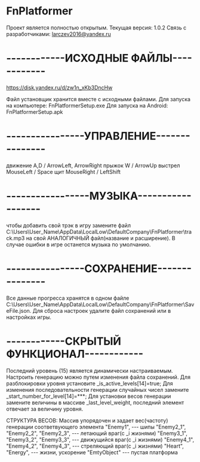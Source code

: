 # FnPlatformer
Проект является полностью открытым. 
Текущая версия: 1.0.2
Связь с разработчиками: larczev2016@yandex.ru

# ------------ИСХОДНЫЕ ФАЙЛЫ------------

https://disk.yandex.ru/d/zw1n_xKb3DncHw

Файл установщик хранится вместе с исходными файлами.
Для запуска на компьютере: FnPlatformerSetup.exe
Для запуска на Android: FnPlatformerSetup.apk

# ----------------УПРАВЛЕНИЕ---------------

движение A,D / ArrowLeft, ArrowRight
прыжок W / ArrowUp
выстрел MouseLeft / Space
щит MouseRight / LeftShift

# -----------------МУЗЫКА------------------

чтобы добавить свой трэк в игру замените  файл
C:\Users\User_Name\AppData\LocalLow\DefaultCompany\FnPlatformer\track.mp3 
на свой АНАЛОГИЧНЫЙ файл(название и расширение). 
В случае ошибки в игре останется музыка по умолчанию.

# ----------------СОХРАНЕНИЕ---------------

Все данные прогресса хранятся в одном файле 
C:\Users\User_Name\AppData\LocalLow\DefaultCompany\FnPlatformer\SaveFile.json. 
Для сброса настроек удалите файл сохранений или в настройках игры.

# ------------СКРЫТЫЙ ФУНКЦИОНАЛ------------

Последний уровень (15) является динамически настраиваемым. 
Настроить генерацию можно путем изменения файла сохранений.
Для разблокировки уровня установите _is_active_levels[14]=true;
Для изменения последовательности генерации случайных чисел замените 
_start_number_for_level[14]=***;
Для установки весов генерации замените величины в массиве _last_level_weight,
последний элемент отвечает за величину уровня.

СТРУКТУРА ВЕСОВ: Массив упорядочен и задает вес(частоту) генерации соответвующего элемента
"Enemy1",                              --- шипы
"Enemy2_1", "Enemy2_2", "Enemy2_3",    --- летающий враг(с _i жизнями)
"Enemy3_1", "Enemy3_2", "Enemy3_3",    --- движущийся враг(с _i жизнями)
"Enemy4_1", "Enemy4_2", "Enemy4_3",    --- стреляющий враг(с _i жизнями)
"Heart", "Energy",                     --- жизни, ускорение
"EmtyObject"                           --- пустая платформа
